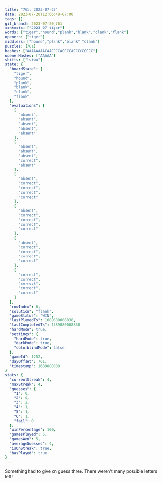 ```yaml
---
title: "761: 2023-07-20"
date: 2023-07-20T12:06:48-07:00
tags: []
git_branch: 2023-07-20_761
contests: ["2023-07-tiger"]
words: ["tiger","hound","plank","blank","clank","flank"]
openers: ["tiger"]
middlers: ["hound","plank","blank","clank"]
puzzles: [761]
hashes: ["AAAAAAAACAACCCCACCCCACCCCCCCCC"]
openerHashes: ["AAAAA"]
shifts: ["lsiwu"]
state: {
  "boardState": [
    "tiger",
    "hound",
    "plank",
    "blank",
    "clank",
    "flank"
  ],
  "evaluations": [
    [
      "absent",
      "absent",
      "absent",
      "absent",
      "absent"
    ],
    [
      "absent",
      "absent",
      "absent",
      "correct",
      "absent"
    ],
    [
      "absent",
      "correct",
      "correct",
      "correct",
      "correct"
    ],
    [
      "absent",
      "correct",
      "correct",
      "correct",
      "correct"
    ],
    [
      "absent",
      "correct",
      "correct",
      "correct",
      "correct"
    ],
    [
      "correct",
      "correct",
      "correct",
      "correct",
      "correct"
    ]
  ],
  "rowIndex": 6,
  "solution": "flank",
  "gameStatus": "WIN",
  "lastPlayedTs": 1689880008838,
  "lastCompletedTs": 1689880008838,
  "hardMode": true,
  "settings": {
    "hardMode": true,
    "darkMode": true,
    "colorblindMode": false
  },
  "gameId": 1252,
  "dayOffset": 761,
  "timestamp": 1689880008
}
stats: {
  "currentStreak": 4,
  "maxStreak": 4,
  "guesses": {
    "1": 0,
    "2": 0,
    "3": 2,
    "4": 1,
    "5": 1,
    "6": 1,
    "fail": 0
  },
  "winPercentage": 100,
  "gamesPlayed": 5,
  "gamesWon": 5,
  "averageGuesses": 4,
  "isOnStreak": true,
  "hasPlayed": true
}
---
```

<!-- more -->
Something had to give on guess three. There weren't many possible letters left!
